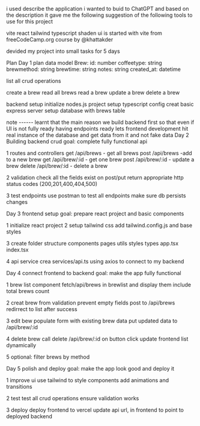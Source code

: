 i used describe the application i wanted to buid to ChatGPT and based on the description it gave me the following suggestion of the following tools to use for this project

vite
react
tailwind
typescript
shaden ui
is started with vite from freeCodeCamp.org course by @khattakder

devided my project into small tasks for 5 days

Plan
Day 1
plan data model Brew: id: number coffeetype: string brewmethod: string brewtime: string notes: string created_at: datetime

list all crud operations

create a brew read all brews read a brew update a brew delete a brew

backend setup initialize nodes.js project setup typescript config creat basic express server setup database with brews table

note ------ learnt that the main reason we build backend first so that even if UI is not fully ready having endpoints ready lets frontend development hit real instance of the database and get data from it and not fake data
Day 2 Building backend crud
goal: complete fully functional api

1 routes and controllers get /api/brews - get all brews post /api/brews -add to a new brew get /api/brew/:id - get one brew post /api/brew/:id - update a brew delete /api/brew/:id - delete a brew

2 validation check all the fields exist on post/put return appropriate http status codes (200,201,400,404,500)

3 test endpoints use postman to test all endpoints make sure db persists changes

Day 3 frontend setup
goal: prepare react project and basic components

1 initialize react project 2 setup tailwind css add tailwind.config.js and base styles

3 create folder structure components pages utils styles types app.tsx index.tsx

4 api service crea services/api.ts using axios to connect to my backend

Day 4 connect frontend to backend
goal: make the app fully functional

1 brew list component fetch/api/brews in brewlist and display them include total brews count

2 creat brew from validation prevent empty fields post to /api/brews redirrect to list after success

3 edit bew populate form with existing brew data put updated data to /api/brew/:id

4 delete brew call delete /api/brew/:id on button click update frontend list dynamically

5 optional: filter brews by method

Day 5 polish and deploy
goal: make the app look good and deploy it

1 improve ui use tailwind to style components add animations and transitions

2 test test all crud operations ensure validation works

3 deploy deploy frontend to vercel update api url, in frontend to point to deployed backend
 